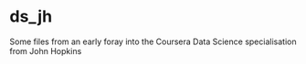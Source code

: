 # ds_jh

Some files from an early foray into the Coursera Data Science specialisation from John Hopkins 
